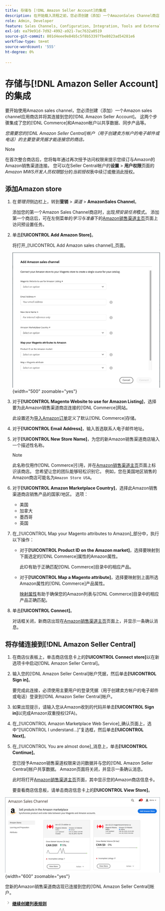 ```yaml
---
title: 存储与 [!DNL Amazon Seller Account]的集成
description: 在开始载入流程之前，您必须创建（添加）一个AmazonSales Channel商店，并将其连接到您的Amazon卖方帐户。
role: Admin, Developer
feature: Sales Channels, Configuration, Integration, Tools and External Services
exl-id: ea79e91d-7d92-4992-a921-7ac7632a0519
source-git-commit: 801d4eee9e84b5c5f8b53397fbe8023ad54281e6
workflow-type: tm+mt
source-wordcount: '555'
ht-degree: 0%

---
```


# 存储与[!DNL Amazon Seller Account]的集成

要开始使用Amazon sales channel，您必须创建（添加）一个Amazon sales channel应用商店并将其连接到您的[!DNL Amazon Seller Account]。 这两个步骤集成了您的[!DNL Commerce]和Amazon帐户以共享数据、同步产品等。

_您需要您的[!DNL Amazon Seller Central]帐户（用于创建卖方帐户的电子邮件或电话）的主要登录凭据才能连接您的商店。_

>[!NOTE]
>
>在首次整合商店后，您将每年通过再次授予访问权限来提示您续订与Amazon的Amazon销售渠道连接。 您可以在Seller Central帐户的&#x200B;**设置** > **用户权限**&#x200B;页面的&#x200B;_Amazon MWS开发人员权限_&#x200B;部分的&#x200B;_当前授权_&#x200B;表中续订或撤消此授权。

## 添加Amazon store

1. 在&#x200B;_管理员_&#x200B;侧边栏上，转到&#x200B;**营销** > _渠道_ > **AmazonSales Channel**。

   添加您的第一个Amazon Sales Channel商店时，出现&#x200B;_预安装任务_&#x200B;模式。 添加第一个商店后，可在左侧菜单的&#x200B;_学习与准备_&#x200B;下的[Amazon销售渠道主页](./amazon-sales-channel-home.md)页面上访问预设置任务。

1. 单击&#x200B;**[!UICONTROL Add Amazon Store]**。

   将打开&#x200B;_[!UICONTROL Add Amazon sales channel]_页面。

   ![添加Amazon sales channel store](assets/amazon-store-integration.png){width="500" zoomable="yes"}

1. 对于&#x200B;**[!UICONTROL Magento Website to use for Amazon Listing]**，选择要为此Amazon销售渠道商店连接的[!DNL Commerce]网站。

   此设置还为[导入Amazon订单](./order-settings.md)定义了默认[!DNL Commerce]存储。

1. 对于&#x200B;**[!UICONTROL Email Address]**，输入首选联系人电子邮件地址。

1. 对于&#x200B;**[!UICONTROL New Store Name]**，为您的新Amazon销售渠道商店输入一个描述性名称。

   >[!NOTE]
   >
   >此名称仅用作[!DNL Commerce]引用，并在[Amazon销售渠道主页](./amazon-sales-channel-home.md)页面上标识该商店。 您希望让您的团队能够轻松识别它。 例如，您在美国地区销售的Amazon商店可能名为`Amazon Store USA`。

1. 对于&#x200B;**[!UICONTROL Amazon Marketplace Country]**，选择此Amazon销售渠道商店销售产品的国家/地区。 选项：

   - 美国
   - 加拿大
   - 墨西哥
   - 英国

1. 在&#x200B;_[!UICONTROL Map your Magento attributes to Amazon]_部分中，执行以下操作：

   - 对于&#x200B;**[!UICONTROL Product ID on the Amazon market]**，选择要映射到下面选定的[!DNL Commerce]属性的Amazon属性。

     此ID有助于正确匹配[!DNL Commerce]目录中的相应产品。

   - 对于&#x200B;**[!UICONTROL Map a Magento attribute]**，选择要映射到上面所选Amazon属性的[!DNL Commerce]产品属性。

     [映射属性](./ob-creating-magento-attributes.md)有助于确保您的Amazon列表与[!DNL Commerce]目录中的相应产品正确匹配。

1. 单击&#x200B;**[!UICONTROL Connect]**。

   对话框关闭，新商店出现在[Amazon销售渠道主页](./amazon-sales-channel-home.md)页面上，并显示一条确认消息。

## 将存储连接到[!DNL Amazon Seller Central]

1. 在商店仪表板上，单击商店信息卡上的&#x200B;**[!UICONTROL Connect store]**&#x200B;以在新选项卡中启动[!DNL Amazon Seller Central]。

1. 输入您的[!DNL Amazon Seller Central]帐户凭据，然后单击&#x200B;**[!UICONTROL Sign in]**。

   要完成此连接，必须使用主要用户的登录凭据（用于创建卖方帐户的电子邮件或电话）登录到[!DNL Amazon Seller Central]帐户。

1. 如果出现提示，请输入您从Amazon收到的代码并单击&#x200B;**[!UICONTROL Sign in]**&#x200B;以完成Amazon双重授权(2FA)。

1. 在&#x200B;_[!UICONTROL Amazon Marketplace Web Service]_确认页面上，选中“[!UICONTROL I understand...]”复选框，然后单击&#x200B;**[!UICONTROL Next]**。

1. 在&#x200B;_[!UICONTROL You are almost done]_消息上，单击&#x200B;**[!UICONTROL Continue]**。

   您已授予Amazon销售渠道权限来访问数据并与您的[!DNL Amazon Seller Central]帐户共享数据。 Amazon页面将关闭，并显示一条确认消息。

   此时将打开[Amazon销售渠道主页](./amazon-sales-channel-home.md)页面，其中显示您的Amazon商店信息卡。

   要查看商店信息板，请单击商店信息卡上的&#x200B;**[!UICONTROL View Store]**。

![Amazon销售渠道主页，带有新商店卡](assets/asc-dashboard-after-2fa.png){width="600" zoomable="yes"}

您新的Amazon销售渠道商店现已连接到您的[!DNL Amazon Seller Central]帐户。

![下一个图标](assets/btn-next.png) [**继续创建列表规则**](./ob-create-listing-rule.md)
